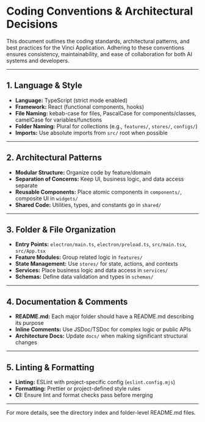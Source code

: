 # Coding Conventions & Architectural Decisions

This document outlines the coding standards, architectural patterns, and best practices for the Vinci Application. Adhering to these conventions ensures consistency, maintainability, and ease of collaboration for both AI systems and developers.

---

## 1. Language & Style

- **Language:** TypeScript (strict mode enabled)
- **Framework:** React (functional components, hooks)
- **File Naming:** kebab-case for files, PascalCase for components/classes, camelCase for variables/functions
- **Folder Naming:** Plural for collections (e.g., `features/`, `stores/`, `configs/`)
- **Imports:** Use absolute imports from `src/` root when possible

---

## 2. Architectural Patterns

- **Modular Structure:** Organize code by feature/domain
- **Separation of Concerns:** Keep UI, business logic, and data access separate
- **Reusable Components:** Place atomic components in `components/`, composite UI in `widgets/`
- **Shared Code:** Utilities, types, and constants go in `shared/`

---

## 3. Folder & File Organization

- **Entry Points:** `electron/main.ts`, `electron/preload.ts`, `src/main.tsx`, `src/App.tsx`
- **Feature Modules:** Group related logic in `features/`
- **State Management:** Use `stores/` for state, actions, and contexts
- **Services:** Place business logic and data access in `services/`
- **Schemas:** Define data validation and types in `schemas/`

---

## 4. Documentation & Comments

- **README.md:** Each major folder should have a README.md describing its purpose
- **Inline Comments:** Use JSDoc/TSDoc for complex logic or public APIs
- **Architecture Docs:** Update `docs/` when making significant structural changes

---

## 5. Linting & Formatting

- **Linting:** ESLint with project-specific config (`eslint.config.mjs`)
- **Formatting:** Prettier or project-defined style rules
- **CI:** Ensure lint and format checks pass before merging

---

For more details, see the directory index and folder-level README.md files.